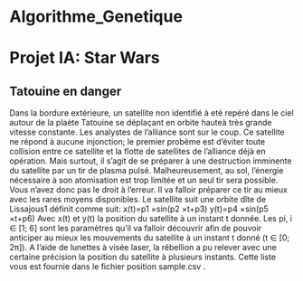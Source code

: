 # Algorithme_Genetique

# Projet IA: Star Wars
## Tatouine en danger
Dans la bordure extérieure, un satellite non identifié à eté repéré dans le ciel autour de la plaète Tatouine se déplaçant en orbite hauteà très grande vitesse constante. Les analystes de l’alliance sont sur le coup. Ce satellite ne répond à aucune injonction; le premier probème est d’éviter toute collision entre ce satellite et la flotte de satellites de l’alliance déjà en opération. Mais surtout, il s’agit de se préparer à une destruction imminente du satellite par un tir de plasma pulsé.
Malheureusement, au sol, l’énergie nécessaire à son atomisation est trop limitée et un seul tir sera possible. Vous n’avez donc pas le droit à l’erreur. Il va falloir préparer ce tir au mieux avec les rares moyens disponibles.
Le satellite suit une orbite dîte de Lissajous1 définit comme suit: 
x(t)=p1 ×sin(p2 ×t+p3)
y(t)=p4 ×sin(p5 ×t+p6)
Avec x(t) et y(t) la position du satellite à un instant t donnée. Les pi, i ∈ [1; 6] sont les paramètres qu’il va falloir découvrir afin de pouvoir anticiper au mieux les mouvements du satellite à un instant t donné (t ∈ [0; 2π]).
A l’aide de lunettes à visée laser, la rébellion a pu relever avec une certaine précision la position du satellite à plusieurs instants. Cette liste vous est fournie dans le fichier position sample.csv .

